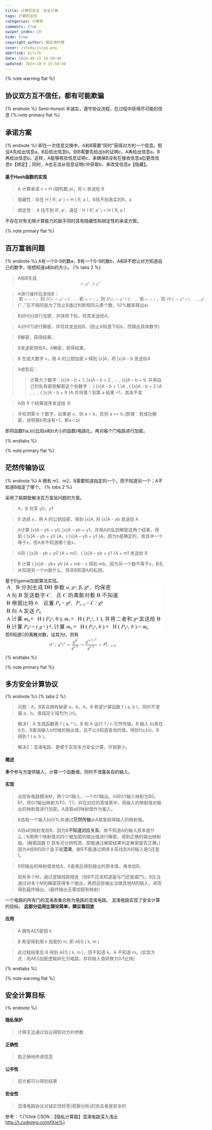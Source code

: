 ```yaml
---
title: 计算机安全：安全计算
tags: 计算机安全
categories: 计算机
comments: true
swiper_index: 10
hide: true
copyright_author: 薛定谔柠檬
cover: /study/jsjaq.png
abbrlink: bc7c7b
date: 2024-09-15 18:50:40
updated: 2024-10-9 15:50:40
---
```

{% note warning flat %}
## 协议双方互不信任，都有可能欺骗

{% endnote %}
Semi-honest 半诚实，遵守协议流程，在过程中获得尽可能的信息
{% note primary flat %}
## 承诺方案
{% endnote %}
即在一次信息交换中，A和B需要“同时”获得对方的一个信息。假设A先给出信息a，B后给出信息b。则B需要先给出b的证明c，A再给出信息a，B再给出信息b。这样，A能够核验信息证明c，来确保B没有在接收信息a后更改信息b【绑定】；同时，A也无法从信息证明c中获取b，来改变信息a【隐藏】。

#### 基于Hash函数的实现
>A 计算承诺 c = H (随机数,a)，将 c 发送给 B

>隐藏性：存在 H ( R’, a’ ) =  H ( R, a )，B找不到真实的R，a

>绑定性： A 找不到 R’, a’，满足：H ( R’, a’ ) = H ( R, a )

不存在对有无限计算能力的敌手同时具有隐藏性和绑定性的承诺方案。


{% note primary flat %}
## 百万富翁问题
{% endnote %}
A有一个0-9的数a，B有一个0-9的数b，A和B不想让对方知道自己的数字，但想知道a和b的大小。
{% tabs 2 %}
<!-- tab  基于DH实现-->
>A和B生成 <math xmlns="http://www.w3.org/1998/Math/MathML" display="block"><mi>α</mi><mo>,</mo><msup><mi>g</mi><mrow><mi>α</mi></mrow></msup><mo>,</mo><mi>β</mi><mo>,</mo><msup><mi>g</mi><mrow><mi>β</mi></mrow></msup></math>

>A进行操作后发给B：<math xmlns="http://www.w3.org/1998/Math/MathML" display="block"><mo>若</mo><mi>α</mi><mo>=</mo><mi>i</mi><mo>，则</mo><mi>H</mi><mo stretchy="false">[</mo><mi>i</mi><mo stretchy="false">]</mo><mo>=</mo><msup><mi>g</mi><mrow><mi>α</mi></mrow></msup><mo>∗</mo><mn>3.</mn><mo>.</mo><mo>.</mo><mo>,</mo><mo>若</mo><mi>α</mi><mo>&lt;</mo><mi>i</mi><mo>，则</mo><mi>H</mi><mo stretchy="false">[</mo><mi>i</mi><mo stretchy="false">]</mo><mo>=</mo><msup><mi>g</mi><mrow><mi>α</mi></mrow></msup><mo>∗</mo><mn>2.</mn><mo>.</mo><mo>.</mo><mo>,</mo><mo>若</mo><mi>α</mi><mo>&gt;</mo><mi>i</mi><mo>，则</mo><mi>H</mi><mo stretchy="false">[</mo><mi>i</mi><mo stretchy="false">]</mo><mo>=</mo><msup><mi>g</mi><mrow><mi>α</mi></mrow></msup><mo>∗</mo><mn>1.</mn><mo>.</mo><mo>.</mo><mo>,</mo><mo>,</mo><msup><mi>g</mi><mrow><mi>α</mi></mrow></msup><mo>.</mo></math>(“...”互不相同是为了防止B通过判断相同元素个数，50%概率猜出a)

>B对H\[b]进行加密，并抹除下标，将其发送给A。

> A对H\[?]进行解密，并将其发送给B。(防止A知道下标b，而猜出具体数字)

> B解密，获得结果。

> B发送密钥给A，A解密，获得结果。
<!-- endtab -->
<!-- tab  茫然传输方案-->

>B 生成大数字 x，用 A 的公钥加密 x 得到 \[x]A，将 \[x]A – b 发送给A

>A收到后：
>>计算九个数字：\[x]A – b + 1,  \[x]A – b + 2 ,  …  ,  \[x]A – b + 9.
>>并用自己的私有密钥解密这个些数字： { \[x]A – b + 1 }A ,  { \[x]A - b + 2 }A ,  …  ,  { \[x]A - b + 9 }A
>>并将第 1 到第 a 结果 +1，其余不变

>A将 9 个结果按序发送给 Ｂ

>Ｂ检测第 b 个数字，如果是 x，则 a < b，否则 a >= b.(原理：若成功解密，说明第b项没有+1，即a＜b)
<!-- endtab -->
<!-- tab  混淆电路方案-->

即将函数f(a,b)(比较a和b大小的函数)电路化，再对每个门电路进行加密。
<!-- endtab -->
{% endtabs %}


{% note primary flat %}
## 茫然传输协议
{% endnote %}
A 拥有 m1、m2，B需要知道指定的一个，而不知道另一个；A不知道B指定了哪个。
{% tabs 2 %}
<!-- tab  EGL协议-->
采用了姚期智解决百万富翁问题的方案。
>A，B 共享 y0，y1

>B 选择 x，用 A 的公钥加密，得到 \[x]A, 将 \[x]A - yb 发送给 A

>A计算 \[x]A – yb + y0, \[x]A – yb + y1，并用A的私钥解密这两个结果，得到 { \[x]A – yb + y0 }A，{ \[x]A – yb + y1 }A。因为b是确定的，故其中一个等于x，但A并不知道哪个是x。

>A将 { \[x]A - yb + y0 }A + m0，{ \[x]A – yb + y1 }A + m1 发送给 B

>B 计算 { \[x]A - yb+ yb }A + mb - x 得到 mb。因为另一个数不等于x，B无从知道另一个m是什么，除非B知道A的私钥。
<!-- endtab -->
<!-- tab  Naor-Pinkis协议-->
基于Elgamal加密算法实现。
![茫然传输](/study/mangran.png)
若B知道C的离散对数，设其为t，则有<math xmlns="http://www.w3.org/1998/Math/MathML" display="block"><mo stretchy="false">(</mo><mi>C</mi><mrow><mo>/</mo></mrow><msup><mi>g</mi><mrow><mrow><mo>β</mo></mrow></mrow></msup><msup><mo stretchy="false">)</mo><mrow><mi>a</mi></mrow></msup><mo>=</mo><mfrac><msup><mi>g</mi><mrow><mi>a</mi><mi>t</mi></mrow></msup><msup><mi>g</mi><mrow><mi>a</mi><mrow><mo>β</mo></mrow></mrow></msup></mfrac><mo>=</mo><mfrac><msup><mi>g</mi><mrow><mo stretchy="false">(</mo><mi>a</mi><mrow><mo>β</mo></mrow><msup><mo stretchy="false">)</mo><mrow><mfrac><mi>t</mi><mrow><mo>β</mo></mrow></mfrac></mrow></msup></mrow></msup><msup><mi>g</mi><mrow><mi>a</mi><mrow><mo>β</mo></mrow></mrow></msup></mfrac><mo>=</mo><msubsup><mi>P</mi><mrow><mn>1</mn><mo>−</mo><mi>b</mi></mrow><mrow><mi>a</mi></mrow></msubsup><mo>。</mo></math>
<!-- endtab -->
{% endtabs %}


{% note primary flat %}
## 多方安全计算协议
{% endnote %}
{% tabs 2 %}
<!-- tab  两方安全计算-->
>问题：A，B各自拥有秘密 a，b。A，B 希望计算函数 f ( a, b )，同时不泄漏 a，b。值域定义域均为 \[n]。

>解决1：A 生成函数表 f ( a, * )，B 和 A 运行 1 / n 茫然传输，B 输入 b(表在A方，B查询输入b时候的输出值，且不让A知道查询的值，得到f(a,b))，B 得到 f ( a, b )。

>解决2：混淆电路，更便于实现多方安全计算，开销更小。
<!-- endtab -->
<!-- tab  混淆电路-->
#### 概述
**多个**参与方提供输入，计算一个函数值，同时不泄露各自的输入。

#### 实现
>设现有电路模块M，两个0/1输入，一个0/1输出。A将0/1输入映射为B0，B1，将0/1输出映射为T0，T1，并在对应的真值表中，用输入的映射值对输出的映射值进行加密。A选取a的映射值作为输入。

> B选取一个输入b(0/1),并通过**茫然传输**从A那里获得输入的映射值。

> A将a的映射发给B，因为B**不知道对应关系**，故不知道A的输入原本是什么；B用两个映射值对四个被加密的输出值进行解密，得到正确的输出映射值。(解密函数 D 具有可分辨性质，即能通过解密结果判定解密是否正确。)因为A给B的四个盒子被**混淆**，故B不能通过顺序关系找到A的输入是0还是1。

>B将输出的映射值发给A，A查表后得到输出的原本值，再发给B。

> 现有多个M，通过逻辑线路相连（但B不应该知道是与门还是或门)，B应当通过对多个M的解密获得多个输出，再把这些输出当做其他M的输入，进而得到最终输出。(最终输出无需加密和映射)

一个电路的所有门的混淆表集合称为电路的混淆电路。
混淆电路实现了安全计算的目标。
**这部分运用比理论简单，建议看回放**
#### 应用
>A 拥有AES密钥 k

>B 希望得到用 k 加密的 m, 即 AES ( k, m )

>此过程结束后 B 得到 AES ( k, m )，但不知道 k。A 不知道 m。(实现方式：将AES加密逻辑转化为电路，并将输入值转换为0/1比特)
<!-- endtab -->
{% endtabs %}

{% note warning flat %}
## 安全计算目标
{% endnote %}

#### 隐私保护
>计算无法通过协议得知对方的参数

#### 正确性
>能正确地传递信息

#### 公平性
>双方都可以得到结果

#### 安全性
>混淆电路协议对诚实但好奇(观察分析)的攻击者是安全的


参考：
1.{%link CSDN：【隐私计算篇】混淆电路深入浅出 http://t.csdnimg.cn/mfXre%}